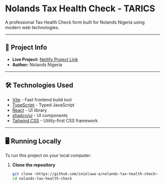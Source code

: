 # Nolands Tax Health Check - TARICS

A professional Tax Health Check form built for Nolands Nigeria using modern web technologies.

---

## 🚀 Project Info

- **Live Project:** [Netlify Project Link](https://nolandsngform.netlify.app/)
- **Author:** Nolands Nigeria

---

## 🛠️ Technologies Used

- [Vite](https://vitejs.dev/) - Fast frontend build tool
- [TypeScript](https://www.typescriptlang.org/) - Typed JavaScript
- [React](https://react.dev/) - UI library
- [shadcn/ui](https://ui.shadcn.com/) - UI components
- [Tailwind CSS](https://tailwindcss.com/) - Utility-first CSS framework

---

## 🖥️ Running Locally

To run this project on your local computer:

1. **Clone the repository**
   ```sh
   git clone <https://github.com/inioluwa-a/nolands-tax-health-check>
   cd nolands-tax-health-check